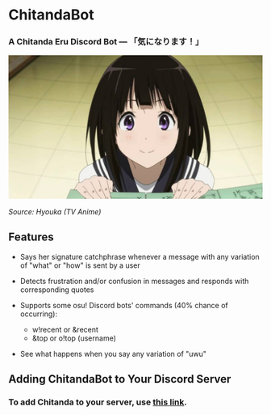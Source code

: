 # ChitandaBot
### A Chitanda Eru Discord Bot — 「気になります！」

![Chitanda](https://raw.githubusercontent.com/VeganL/ChitandaBot/master/img/chitanda.jpg)

*Source: Hyouka (TV Anime)*

## Features
 - Says her signature catchphrase whenever a message with any variation of "what" or "how" is sent by a user
 
 - Detects frustration and/or confusion in messages and responds with corresponding quotes
 
 - Supports some osu! Discord bots' commands (40% chance of occurring):
   - w!recent or &recent
   - &top or o!top (username)
 - See what happens when you say any variation of "uwu"

## Adding ChitandaBot to Your Discord Server
### To add Chitanda to your server, use [this link](https://discordapp.com/api/oauth2/authorize?client_id=691787045881905182&permissions=134220800&scope=bot).

